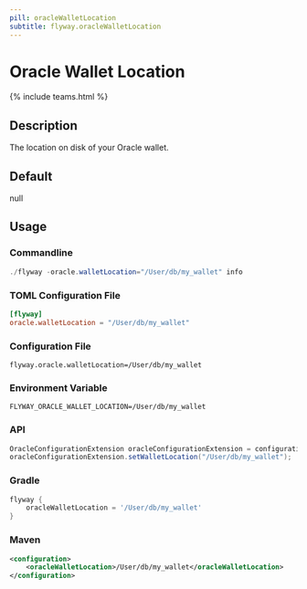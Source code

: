 ```yaml
---
pill: oracleWalletLocation
subtitle: flyway.oracleWalletLocation
---
```


# Oracle Wallet Location
{% include teams.html %}

## Description
The location on disk of your Oracle wallet.

## Default
null

## Usage

### Commandline
```powershell
./flyway -oracle.walletLocation="/User/db/my_wallet" info
```

### TOML Configuration File
```toml
[flyway]
oracle.walletLocation = "/User/db/my_wallet"
```

### Configuration File
```properties
flyway.oracle.walletLocation=/User/db/my_wallet
```

### Environment Variable
```properties
FLYWAY_ORACLE_WALLET_LOCATION=/User/db/my_wallet
```

### API
```java
OracleConfigurationExtension oracleConfigurationExtension = configuration.getPluginRegister().getPlugin(OracleConfigurationExtension.class);
oracleConfigurationExtension.setWalletLocation("/User/db/my_wallet");
```

### Gradle
```groovy
flyway {
    oracleWalletLocation = '/User/db/my_wallet'
}
```

### Maven
```xml
<configuration>
    <oracleWalletLocation>/User/db/my_wallet</oracleWalletLocation>
</configuration>
```
